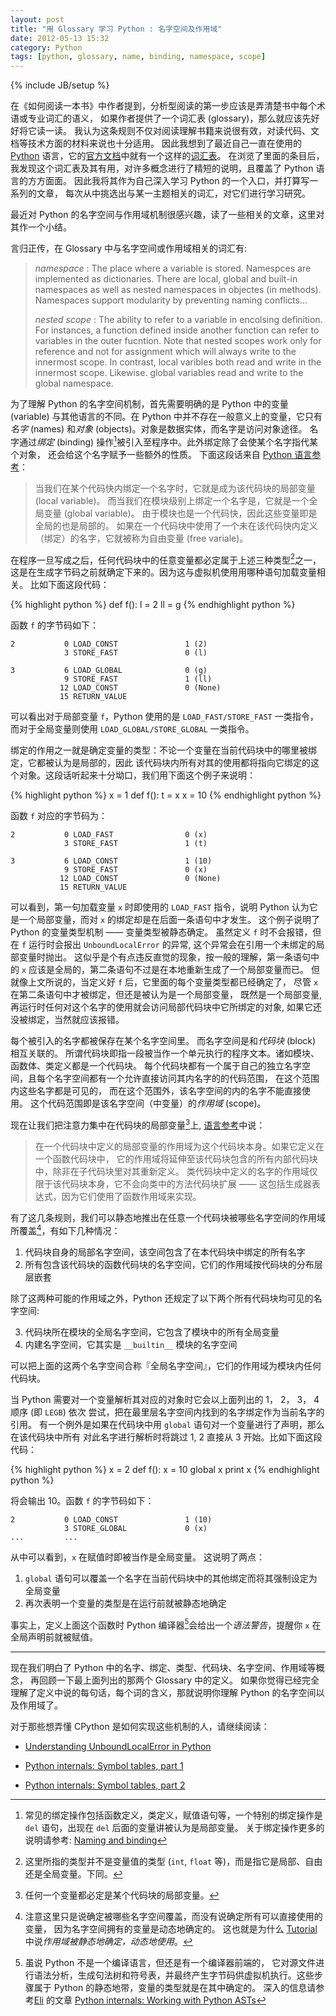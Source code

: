 ```yaml
---
layout: post
title: "用 Glossary 学习 Python : 名字空间及作用域"
date: 2012-05-13 15:32
category: Python
tags: [python, glossary, name, binding, namespace, scope]
---
```

{% include JB/setup %}

在《如何阅读一本书》中作者提到，分析型阅读的第一步应该是弄清楚书中每个术语或专业词汇的语义，
如果作者提供了一个词汇表 (glossary)，那么就应该先好好将它读一读。
我认为这条规则不仅对阅读理解书籍来说很有效，对读代码、文档等技术方面的材料来说也十分适用。
因此我想到了最近自己一直在使用的 [Python][] 语言，它的[官方文档][pydoc]中就有一个这样的[词汇表][pyglossary]。
在浏览了里面的条目后，我发现这个词汇表及其有用，对许多概念进行了精短的说明，且覆盖了 Python 语言的方方面面。
因此我将其作为自己深入学习 Python 的一个入口，并打算写一系列的文章，
每次从中挑选出与某一主题相关的词汇，对它们进行学习研究。


最近对 Python 的名字空间与作用域机制很感兴趣，读了一些相关的文章，这里对其作一个小结。

言归正传，在 Glossary 中与名字空间或作用域相关的词汇有:

> *namespace* : 
> The place where a variable is stored. Namespces are implemented
> as dictionaries. There are local, global and built-in namespaces as well as
> nested namespaces in objectes (in methods). Namespaces support modularity by
> preventing naming conflicts...
>
> *nested scope* : The ability to refer to a variable in encolsing definition. For
> instances, a function defined inside another function can refer to variables
> in the outer fucntion. Note that nested scopes work only for reference and
> not for assignment which will always write to the innermost scope.
> In contrast, local varibles both read and write in the innermost scope.
> Likewise. global variables read and write to the global namespace.

为了理解 Python 的名字空间机制，首先需要明确的是 Python 中的变量 (variable)
与其他语言的不同。在 Python 中并不存在一般意义上的变量，它只有*名字*
(names) 和*对象* (objects)。对象是数据实体，而名字是访问对象途径。
名字通过*绑定* (binding) 操作[^1]被引入至程序中。此外绑定除了会使某个名字指代某个对象，
还会给这个名字赋予一些额外的性质。
下面这段话来自 [Python 语言参考][name-binding]：

> 当我们在某个代码快内绑定一个名字时，它就是成为该代码块的局部变量 (local
> variable)。
> 而当我们在模块级别上绑定一个名字是，它就是一个全局变量 (global variable)。
> 由于模块也是一个代码快，因此这些变量即是全局的也是局部的。
> 如果在一个代码块中使用了一个未在该代码快内定义（绑定）的名字，它就被称为自由变量
> (free variale)。

在程序一旦写成之后，任何代码块中的任意变量都必定属于上述三种类型[^2]之一，
这是在生成字节码之前就确定下来的。因为这与虚拟机使用用哪种语句加载变量相关。
比如下面这段代码：

{% highlight python %}
def f():
    l = 2
    ll = g
{% endhighlight python %}
 
函数 `f` 的字节码如下：

    2           0 LOAD_CONST               1 (2)
                3 STORE_FAST               0 (l)

    3           6 LOAD_GLOBAL              0 (g)
                9 STORE_FAST               1 (ll)
               12 LOAD_CONST               0 (None)
               15 RETURN_VALUE        

可以看出对于局部变量 `f`，Python 使用的是 `LOAD_FAST/STORE_FAST`
一类指令，而对于全局变量则使用 `LOAD_GLOBAL/STORE_GLOBAL` 一类指令。

绑定的作用之一就是确定变量的类型：不论一个变量在当前代码块中的哪里被绑定，它都被认为是局部的，因此
该代码块内所有对其的使用都将指向它绑定的这个对象。这段话听起来十分坳口，我们用下面这个例子来说明：

{% highlight python %}
x = 1
def f():
    t = x
    x = 10
{% endhighlight python %}

函数 `f` 对应的字节码为：

    2           0 LOAD_FAST                0 (x)
                3 STORE_FAST               1 (t)

    3           6 LOAD_CONST               1 (10)
                9 STORE_FAST               0 (x)
               12 LOAD_CONST               0 (None)
               15 RETURN_VALUE

可以看到，第一句加载变量 `x` 时即使用的 `LOAD_FAST` 指令，说明 Python
认为它是一个局部变量，而对 `x` 的绑定却是在后面一条语句中才发生。
这个例子说明了 Python 的变量类型机制 —— 变量类型被静态确定。
虽然定义 `f` 时不会报错，但在 `f` 运行时会报出 `UnboundLocalError` 的异常, 
这个异常会在引用一个未绑定的局部变量时抛出。
这似乎是个有点违反直觉的现象，按一般的理解，第一条语句中的 `x`
应该是全局的，第二条语句不过是在本地重新生成了一个局部变量而已。
但就像上文所说的，当定义好 `f` 后，它里面的每个变量类型都已经确定了， 
尽管 `x` 在第二条语句中才被绑定，但还是被认为是一个局部变量，
既然是一个局部变量, 再运行时任何对这个名字的使用就会访问局部代码块中它所绑定的对象,
如果它还没被绑定，当然就应该报错。

每个被引入的名字都被保存在某个名字空间里。
而名字空间是和*代码块* (block) 相互关联的。
所谓代码块即指一段被当作一个单元执行的程序文本。诸如模块、函数体、类定义都是一个代码块。
每个代码块都有一个属于自己的独立名字空间，且每个名字空间都有一个允许直接访问其内名字的的代码范围，
在这个范围内这些名字都是可见的， 而在这个范围外，该名字空间的内的名字不能直接使用。
这个代码范围即是该名字空间（中变量）的*作用域* (scope)。

现在让我们把注意力集中在代码块的局部变量[^3]上, [语言参考][name-binding]中说：

> 在一个代码块中定义的局部变量的作用域为这个代码块本身。如果它定义在一个函数代码块中，
> 它的作用域将延伸至该代码块包含的所有内部代码块中，除非在子代码块里对其重新定义。
> 类代码块中定义的名字的作用域仅限于该代码块本身，它不会向类中的方法代码块扩展
>  —— 这包括生成器表达式，因为它们使用了函数作用域来实现。

有了这几条规则，我们可以静态地推出在任意一个代码块被哪些名字空间的作用域所覆盖[^4]，有如下几种情况：

1. 代码块自身的局部名字空间，该空间包含了在本代码块中绑定的所有名字
2. 所有包含该代码块的函数代码块的名字空间，它们的作用域按代码块的分布层层嵌套

除了这两种可能的作用域之外，Python 还规定了以下两个所有代码块均可见的名字空间:

3. 代码块所在模块的全局名字空间，它包含了模块中的所有全局变量
4. 内建名字空间，它其实是 `__builtin__` 模块的名字空间

可以把上面的这两个名字空间合称『全局名字空间』，它们的作用域为模块内任何代码块。

当 Python 需要对一个变量解析其对应的对象时它会以上面列出的 1， 2， 3， 4 顺序 (即 `LEGB`) 依次
尝试，把在最里层名字空间内找到的名字绑定作为当前名字的引用。
有一个例外是如果在代码块中用 `global` 语句对一个变量进行了声明，那么在该代码块中所有
对此名字进行解析时将跳过 1, 2 直接从 3 开始。比如下面这段代码：

{% highlight python %}
x = 2
def f():
    x = 10
    global x
print x
{% endhighlight python %}

将会输出 10。函数 `f` 的字节码如下：

    2           0 LOAD_CONST               1 (10)
                3 STORE_GLOBAL             0 (x)
    ...         ...

从中可以看到，`x` 在赋值时即被当作是全局变量。
这说明了两点：

1. `global` 语句可以覆盖一个名字在当前代码块中的其他绑定而将其强制设定为全局变量
2. 再次表明一个变量的类型是在运行前就被静态地确定

事实上，定义上面这个函数时 Python 编译器[^5]会给出一个*语法警告*，提醒你 `x` 在全局声明前就被赋值。

--------------------------------

现在我们明白了 Python 中的名字、绑定、类型、代码块、名字空间、作用域等概念，
再回顾一下最上面列出的那两个 Glossary 中的定义。
如果你觉得已经完全理解了定义中说的每句话，每个词的含义，那就说明你理解 Python 的名字空间以及作用域了。

对于那些想弄懂 CPython 是如何实现这些机制的人，请继续阅读：

* [Understanding UnboundLocalError in Python](http://eli.thegreenplace.net/2011/05/15/understanding-unboundlocalerror-in-python/)
* [Python internals: Symbol tables, part 1](http://eli.thegreenplace.net/2010/09/18/python-internals-symbol-tables-part-1/)
* [Python internals: Symbol tables, part 2](http://eli.thegreenplace.net/2010/09/20/python-internals-symbol-tables-part-2/)


   [Python]: http://www.python.org
   [pydoc]: http://docs.python.org
   [pyglossary]: http://docs.python.org/glossary.html
   [name-binding]: http://docs.python.org/reference/executionmodel.html#naming-and-binding
   [Tutorial]: http://docs.python.org/tutorial/classes.html#python-scopes-and-namespaces

[^1]: 常见的绑定操作包括函数定义，类定义，赋值语句等，一个特别的绑定操作是 `del`
语句，出现在 `del` 后面的变量讲被认为是局部变量。
关于绑定操作更多的说明请参考: [Naming and
binding](http://docs.python.org/reference/executionmodel.html#naming-and-binding)
[^2]: 这里所指的类型并不是变量值的类型 (`int`, `float` 等)，而是指它是局部、自由还是全局变量。下同。
[^3]: 任何一个变量都必定是某个代码块的局部变量。
[^4]: 注意这里只是说确定被哪些名字空间覆盖，而没有说确定所有可以直接使用的变量，
因为名字空间拥有的变量是动态地确定的。
这也就是为什么 [Tutorial][] 中说*作用域被静态地确定，动态地使用*。
[^5]: 虽说 Python 不是一个编译语言，但还是有一个编译器前端的，
它对源文件进行语法分析，生成句法树和符号表，并最终产生字节码供虚拟机执行。这些步骤属于
Python 的静态地带，变量的类型就是在其中确定的。
深入的信息请参考[Eli](http://eli.thegreenplace.net) 的文章 [Python internals: Working with Python ASTs](http://eli.thegreenplace.net/2009/11/28/python-internals-working-with-python-asts/)

